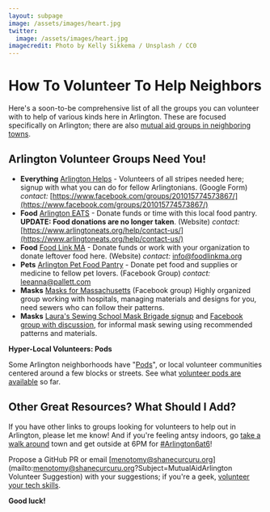 ```yaml
---
layout: subpage
image: /assets/images/heart.jpg
twitter:
  image: /assets/images/heart.jpg
imagecredit: Photo by Kelly Sikkema / Unsplash / CC0
---
```


# How To Volunteer To Help Neighbors

Here's a soon-to-be comprehensive list of all the groups you can volunteer with to help of various kinds here in Arlington.  These are focused specifically on Arlington; there are also [mutual aid groups in neighboring towns](/local).

## Arlington Volunteer Groups Need You!

- **Everything** [Arlington Helps](https://docs.google.com/forms/d/e/1FAIpQLSfmpJqTK6_63qXzLjmEdd-5zfD1ebMXUSxt4kWJsCyQPKNriw/viewform?fbclid=IwAR1_csE9LjTpJnubYJIaHiSl4wY_u8FrBKIwhb_vG5wWMtIHZQ-MkcOSPfM) - Volunteers of all stripes needed here; signup with what you can do for fellow Arlingtonians. (Google Form) *contact:* [https://www.facebook.com/groups/201015774573867/](https://www.facebook.com/groups/201015774573867/)
- **Food** [Arlington EATS](https://www.arlingtoneats.org/) - Donate funds or time with this local food pantry.  **UPDATE: Food donations are no longer taken**. (Website) *contact:* [https://www.arlingtoneats.org/help/contact-us/](https://www.arlingtoneats.org/help/contact-us/)
- **Food** [Food Link MA](https://www.foodlinkma.org/) - Donate funds or work with your organization to donate leftover food here. (Website) *contact:* [info@foodlinkma.org](info@foodlinkma.org)
- **Pets** [Arlington Pet Food Pantry](https://www.facebook.com/Arlington-Pet-Food-Pantry-102579731353594/) - Donate pet food and supplies or medicine to fellow pet lovers. (Facebook Group) *contact:* [leeanna@pallett.com](mailto:leeanna@pallett.com)
- **Masks** [Masks for Massachusetts](https://www.facebook.com/Masks-for-Massachusetts-101109764870425) (Facebook group) Highly organized group working with hospitals, managing materials and designs for you, need sewers who can follow their patterns.
- **Masks** [Laura's Sewing School Mask Brigade signup](https://forms.gle/qDnApN96vEpX94Ru6) and [Facebook group with discussion](https://www.facebook.com/lrn2sew/), for informal mask sewing using recommended patterns and materials.

**Hyper-Local Volunteers: Pods**

Some Arlington neighborhoods have "[Pods](/pods)", or local volunteer communities centered around a few blocks or streets.  See what [volunteer pods are available](/pods) so far.

## Other Great Resources? What Should I Add?

If you have other links to groups looking for volunteers to help out in Arlington, please let me know!  And if you're feeling antsy indoors, go [take a walk around](/active) town and get outside at 6PM for [#Arlington6at6](https://twitter.com/arlingtonmagov/status/1244338726601478151)!

Propose a GitHub PR or email [menotomy@shanecurcuru.org](mailto:menotomy@shanecurcuru.org?Subject=MutualAidArlington Volunteer Suggestion) with your suggestions; if you're a geek, [volunteer your tech skills](/tech#volunteer-to-help).

**Good luck!**